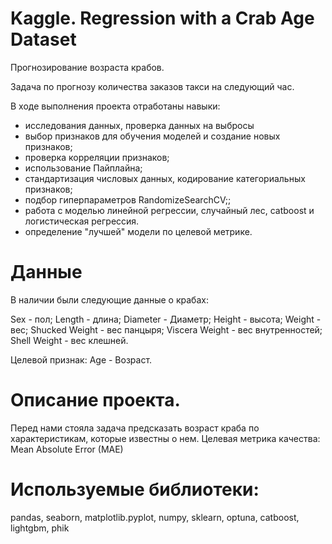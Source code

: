 # Kaggle. Regression with a Crab Age Dataset

Прогнозирование возраста крабов.

Задача по прогнозу количества заказов такси на следующий час.

В ходе выполнения проекта отработаны навыки:
- исследования данных, проверка данных на выбросы
- выбор признаков для обучения моделей и создание новых признаков;
- проверка корреляции признаков;
- использование Пайплайна;
- стандартизация числовых данных, кодирование категориальных признаков;
- подбор гиперпараметров RandomizeSearchCV;;
- работа с моделью линейной регрессии, случайный лес, catboost и логистическая регрессия.
- определение "лучшей" модели по целевой метрике.


# Данные
В наличии были следующие данные о крабах:

Sex - пол;
Length - длина;
Diameter - Диаметр;
Height - высота;
Weight - вес;
Shucked Weight - вес панцыря;
Viscera Weight - вес внутренностей;
Shell Weight - вес клешней.

Целевой признак: Age - Возраст.
 

# Описание проекта.

Перед нами стояла задача предсказать возраст краба по характеристикам, которые известны о нем.
Целевая метрика качества: Mean Absolute Error (MAE)



# Используемые библиотеки:

pandas, seaborn, matplotlib.pyplot, numpy, sklearn, optuna, catboost, lightgbm, phik
